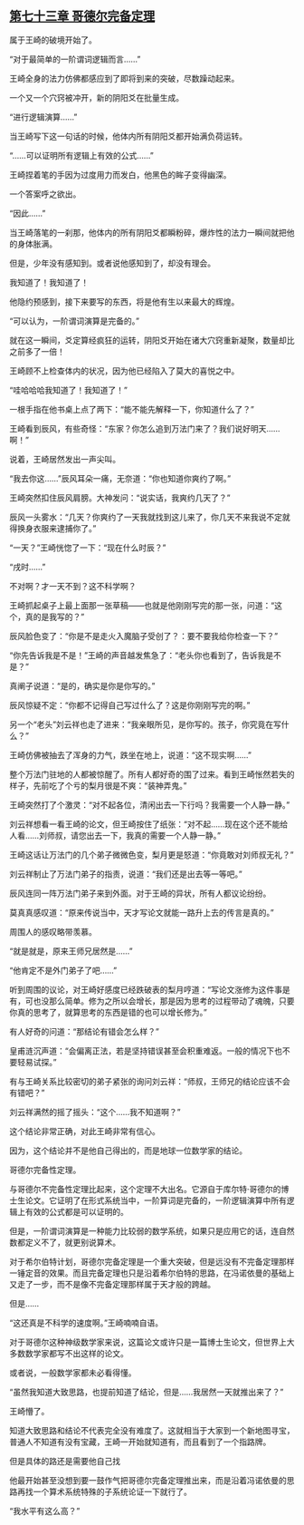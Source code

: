 ## [第七十三章 哥德尔完备定理](https://www.xxbiquge.com/11_11207/8856082.html)


  属于王崎的破境开始了。

  “对于最简单的一阶谓词逻辑而言……”

  王崎全身的法力仿佛都感应到了即将到来的突破，尽数躁动起来。

  一个又一个穴窍被冲开，新的阴阳爻在批量生成。

  “进行逻辑演算……”

  当王崎写下这一句话的时候，他体内所有阴阳爻都开始满负荷运转。

  “……可以证明所有逻辑上有效的公式……”

  王崎捏着笔的手因为过度用力而发白，他黑色的眸子变得幽深。

  一个答案呼之欲出。

  “因此……”

  当王崎落笔的一刹那，他体内的所有阴阳爻都瞬粉碎，爆炸性的法力一瞬间就把他的身体胀满。

  但是，少年没有感知到。或者说他感知到了，却没有理会。

  我知道了！我知道了！

  他隐约预感到，接下来要写的东西，将是他有生以来最大的辉煌。

  “可以认为，一阶谓词演算是完备的。”

  就在这一瞬间，爻定算经疯狂的运转，阴阳爻开始在诸大穴窍重新凝聚，数量却比之前多了一倍！

  王崎顾不上检查体内的状况，因为他已经陷入了莫大的喜悦之中。

  “哇哈哈哈我知道了！我知道了！”

  一根手指在他书桌上点了两下：“能不能先解释一下，你知道什么了？”

  王崎看到辰风，有些奇怪：“东家？你怎么追到万法门来了？我们说好明天……啊！”

  说着，王崎居然发出一声尖叫。

  “我去你这……”辰风耳朵一痛，无奈道：“你也知道你爽约了啊。”

  王崎突然扣住辰风肩膀。大神发问：“说实话，我爽约几天了？”

  辰风一头雾水：“几天？你爽约了一天我就找到这儿来了，你几天不来我说不定就得换身衣服来逮捕你了。”

  “一天？”王崎恍惚了一下：“现在什么时辰？”

  “戌时……”

  不对啊？才一天不到？这不科学啊？

  王崎抓起桌子上最上面那一张草稿——也就是他刚刚写完的那一张，问道：“这个，真的是我写的？”

  辰风脸色变了：“你是不是走火入魔脑子受创了？：要不要我给你检查一下？”

  “你先告诉我是不是！”王崎的声音越发焦急了：“老头你也看到了，告诉我是不是？”

  真阐子说道：“是的，确实是你是你写的。”

  辰风惊疑不定：“你都不记得自己写过什么了？这是你刚刚写完的啊。”

  另一个“老头”刘云祥也走了进来：“我亲眼所见，是你写的。孩子，你究竟在写什么？”

  王崎仿佛被抽去了浑身的力气，跌坐在地上，说道：“这不现实啊……”

  整个万法门驻地的人都被惊醒了。所有人都好奇的围了过来。看到王崎怅然若失的样子，先前吃了个亏的梨月很是不爽：“装神弄鬼。”

  王崎突然打了个激灵：“对不起各位，清闲出去一下行吗？我需要一个人静一静。”

  刘云祥想看一看王崎的论文，但王崎按住了纸张：“对不起……现在这个还不能给人看……刘师叔，请您出去一下，我真的需要一个人静一静。”

  王崎这话让万法门的几个弟子微微色变，梨月更是怒道：“你竟敢对刘师叔无礼？”

  刘云祥制止了万法门弟子的指责，说道：“我们还是出去等一等吧。”

  辰风连同一阵万法门弟子来到外面。对于王崎的异状，所有人都议论纷纷。

  莫真真感叹道：“原来传说当中，天才写论文就能一路升上去的传言是真的。”

  周围人的感叹略带羡慕。

  “就是就是，原来王师兄居然是……”

  “他肯定不是外门弟子了吧……”

  听到周围的议论，对王崎好感度已经跌破表的梨月哼道：“写论文涨修为这件事是有，可也没那么简单。修为之所以会增长，那是因为思考的过程带动了魂魄，只要你真的思考了，就算思考的东西是错的也可以增长修为。”

  有人好奇的问道：“那结论有错会怎么样？”

  皇甫涟沉声道：“会偏离正法，若是坚持错误甚至会积重难返。一般的情况下也不要轻易试探。”

  有与王崎关系比较密切的弟子紧张的询问刘云祥：“师叔，王师兄的结论应该不会有错吧？”

  刘云祥满然的摇了摇头：“这个……我不知道啊？”

  这个结论非常正确，对此王崎非常有信心。

  因为，这个结论并不是他自己得出的，而是地球一位数学家的结论。

  哥德尔完备性定理。

  与哥德尔不完备性定理比起来，这个定理不大出名。它源自于库尔特·哥德尔的博士生论文。它证明了在形式系统当中，一阶算词是完备的，一阶逻辑演算中所有逻辑上有效的公式都是可以证明的。

  但是，一阶谓词演算是一种能力比较弱的数学系统，如果只是应用它的话，连自然数都定义不了，就更别说算术。

  对于希尔伯特计划，哥德尔完备定理是一个重大突破，但是远没有不完备定理那样一锤定音的效果。而且完备定理也只是沿着希尔伯特的思路，在冯诺依曼的基础上又走了一步，而不是像不完备定理那样属于天才般的跨越。

  但是……

  “这还真是不科学的速度啊。”王崎喃喃自语。

  对于哥德尔这种神级数学家来说，这篇论文或许只是一篇博士生论文，但世界上大多数数学家都写不出这样的论文。

  或者说，一般数学家都未必看得懂。

  “虽然我知道大致思路，也提前知道了结论，但是……我居然一天就推出来了？”

  王崎懵了。

  知道大致思路和结论不代表完全没有难度了。这就相当于大家到一个新地图寻宝，普通人不知道有没有宝藏，王崎一开始就知道有，而且看到了一个指路牌。

  但是具体的路还是需要他自己找

  他最开始甚至没想到要一鼓作气把哥德尔完备定理推出来，而是沿着冯诺依曼的思路再找一个算术系统特殊的子系统论证一下就行了。

  “我水平有这么高？”
